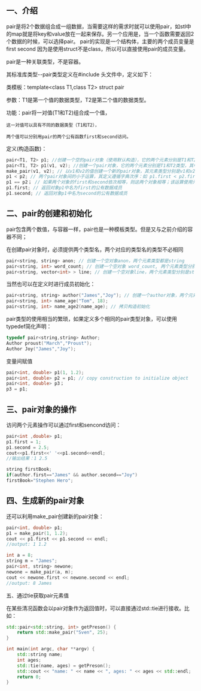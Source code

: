 ## 一、介绍

pair是将2个数据组合成一组数据，当需要这样的需求时就可以使用pair，如stl中的map就是将key和value放在一起来保存。另一个应用是，当一个函数需要返回2个数据的时候，可以选择pair。 pair的实现是一个结构体，主要的两个成员变量是first second 因为是使用struct不是class，所以可以直接使用pair的成员变量。

pair是一种关联类型，不是容器。

其标准库类型--pair类型定义在#include 头文件中，定义如下：

类模板：template<class T1,class T2> struct pair

参数：T1是第一个值的数据类型，T2是第二个值的数据类型。

功能：pair将一对值(T1和T2)组合成一个值，

```
这一对值可以具有不同的数据类型（T1和T2），

两个值可以分别用pair的两个公有函数first和second访问。
```

定义(构造函数)：

```cpp
pair<T1, T2> p1; //创建一个空的pair对象（使用默认构造），它的两个元素分别是T1和T2类型，采用值初始化。
pair<T1, T2> p1(v1, v2); //创建一个pair对象，它的两个元素分别是T1和T2类型，其中first成员初始化为v1，second成员初始化为v2。
make_pair(v1, v2); // 以v1和v2的值创建一个新的pair对象，其元素类型分别是v1和v2的类型。
p1 < p2; // 两个pair对象间的小于运算，其定义遵循字典次序：如 p1.first < p2.first 或者 !(p2.first < p1.first) && (p1.second < p2.second) 则返回true。
p1 == p2； // 如果两个对象的first和second依次相等，则这两个对象相等；该运算使用元素的==操作符。
p1.first; // 返回对象p1中名为first的公有数据成员
p1.second; // 返回对象p1中名为second的公有数据成员
```

## 二、pair的创建和初始化

pair包含两个数值，与容器一样，pair也是一种模板类型。但是又与之前介绍的容器不同；

在创建pair对象时，必须提供两个类型名，两个对应的类型名的类型不必相同

```cpp
pair<string, string> anon; // 创建一个空对象anon，两个元素类型都是string
pair<string, int> word_count; // 创建一个空对象 word_count, 两个元素类型分别是string和int类型
pair<string, vector<int> > line; // 创建一个空对象line，两个元素类型分别是string和vector类型
```

当然也可以在定义时进行成员初始化：

```cpp
pair<string, string> author("James","Joy"); // 创建一个author对象，两个元素类型分别为string类型，并默认初始值为James和Joy。
pair<string, int> name_age("Tom", 18);
pair<string, int> name_age2(name_age); // 拷贝构造初始化
```

pair类型的使用相当的繁琐，如果定义多个相同的pair类型对象，可以使用typedef简化声明：

```cpp
typedef pair<string,string> Author;
Author proust("March","Proust");
Author Joy("James","Joy");
```

变量间赋值

```cpp
pair<int, double> p1(1, 1.2);
pair<int, double> p2 = p1; // copy construction to initialize object
pair<int, double> p3；
p3 = p1;
```

## 三、pair对象的操作

访问两个元素操作可以通过first和sencond访问：

```cpp
pair<int ,double> p1;
p1.first = 1;
p1.second = 2.5;
cout<<p1.first<<' '<<p1.second<<endl;
//输出结果：1 2.5

string firstBook;
if(author.first=="James" && author.second=="Joy")
firstBook="Stephen Hero";
```

## 四、生成新的pair对象

还可以利用make_pair创建新的pair对象：

```cpp
pair<int, double> p1;
p1 = make_pair(1, 1.2);
cout << p1.first << p1.second << endl;
//output: 1 1.2

int a = 8;
string m = "James";
pair<int, string> newone;
newone = make_pair(a, m);
cout << newone.first << newone.second << endl;
//output: 8 James
```

五、通过tie获取pair元素值

在某些清况函数会以pair对象作为返回值时，可以直接通过std::tie进行接收。比如：

```cpp
std::pair<std::string, int> getPreson() {
    return std::make_pair("Sven", 25);
}

int main(int argc, char **argv) {
    std::string name;
    int ages;
    std::tie(name, ages) = getPreson();
    std::cout << "name: " << name << ", ages: " << ages << std::endl;
    return 0;
}
```
